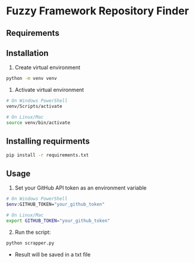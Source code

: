 # Fuzzy Framework Repository Finder

## Requirements

## Installation

1. Create virtual environment

```bash
python -m venv venv
```

1. Activate virtual environment

```bash
# On Windows PowerShell
venv/Scripts/activate
```

```bash
# On Linux/Mac
source venv/bin/activate

```

## Installing requirments

```bash
pip install -r requirements.txt
```

## Usage

1. Set your GitHub API token as an environment variable

```bash
# On Windows PowerShell
$env:GITHUB_TOKEN="your_github_token"

# On Linux/Mac
export GITHUB_TOKEN="your_github_token"
```

2. Run the script:

```bash
python scrapper.py
```

- Result will be saved in a txt file
